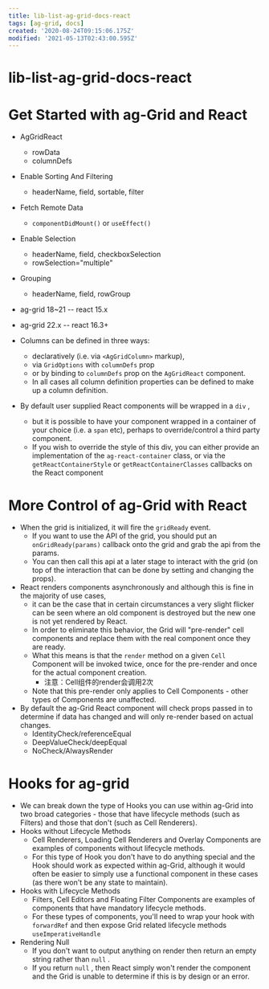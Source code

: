 ```yaml
---
title: lib-list-ag-grid-docs-react
tags: [ag-grid, docs]
created: '2020-08-24T09:15:06.175Z'
modified: '2021-05-13T02:43:00.595Z'
---
```


# lib-list-ag-grid-docs-react

# Get Started with ag-Grid and React

- AgGridReact
  - rowData
  - columnDefs
- Enable Sorting And Filtering
  - headerName, field, sortable, filter
- Fetch Remote Data
  - `componentDidMount()` or `useEffect()`
- Enable Selection
  - headerName, field, checkboxSelection
  - rowSelection="multiple"
- Grouping
  - headerName, field, rowGroup
- ag-grid 18~21 -- react 15.x
- ag-grid 22.x  -- react 16.3+

- Columns can be defined in three ways: 
  - declaratively (i.e. via `<AgGridColumn>` markup), 
  - via `GridOptions` with `columnDefs` prop
  - or by binding to `columnDefs` prop on the `AgGridReact` component.
  - In all cases all column definition properties can be defined to make up a column definition.

- By default user supplied React components will be wrapped in a `div` , 
  - but it is possible to have your component wrapped in a container of your choice (i.e. a `span` etc), perhaps to override/control a third party component.
  - If you wish to override the style of this div, you can either provide an implementation of the `ag-react-container` class, or via the `getReactContainerStyle` or `getReactContainerClasses` callbacks on the React component

# More Control of ag-Grid with React

- When the grid is initialized, it will fire the `gridReady` event. 
  - If you want to use the API of the grid, you should put an `onGridReady(params)` callback onto the grid and grab the api from the params. 
  - You can then call this api at a later stage to interact with the grid (on top of the interaction that can be done by setting and changing the props).
- React renders components asynchronously and although this is fine in the majority of use cases, 
  - it can be the case that in certain circumstances a very slight flicker can be seen where an old component is destroyed but the new one is not yet rendered by React.
  - In order to eliminate this behavior, the Grid will "pre-render" cell components and replace them with the real component once they are ready.
  - What this means is that the `render` method on a given `Cell` Component will be invoked twice, once for the pre-render and once for the actual component creation.
    - 注意：Cell组件的render会调用2次
  - Note that this pre-render only applies to Cell Components - other types of Components are unaffected.
- By default the ag-Grid React component will check props passed in to determine if data has changed and will only re-render based on actual changes.
  - IdentityCheck/referenceEqual
  - DeepValueCheck/deepEqual
  - NoCheck/AlwaysRender

# Hooks for ag-grid

- We can break down the type of Hooks you can use within ag-Grid into two broad categories - those that have lifecycle methods (such as Filters) and those that don't (such as Cell Renderers).
- Hooks without Lifecycle Methods
  - Cell Renderers, Loading Cell Renderers and Overlay Components are examples of components without lifecycle methods.
  - For this type of Hook you don't have to do anything special and the Hook should work as expected within ag-Grid, although it would often be easier to simply use a functional component in these cases (as there won't be any state to maintain).
- Hooks with Lifecycle Methods
  - Filters, Cell Editors and Floating Filter Components are examples of components that have mandatory lifecycle methods.
  - For these types of components, you'll need to wrap your hook with `forwardRef` and then expose Grid related lifecycle methods `useImperativeHandle`
- Rendering Null
  - If you don't want to output anything on render then return an empty string rather than `null` .
  - If you return `null` , then React simply won't render the component and the Grid is unable to determine if this is by design or an error.
